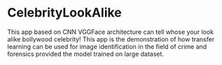 # CelebrityLookAlike

This app based on CNN VGGFace architecture can tell whose your look alike bollywood celebrity!
This app is the demonstration of how transfer learning can be used for image identification in the field of crime and forensics provided the model trained on large dataset.
